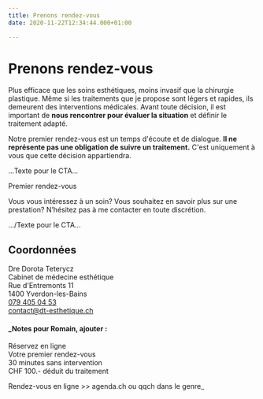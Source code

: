 ```yaml
---
title: Prenons rendez-vous
date: 2020-11-22T12:34:44.000+01:00

---
```

# Prenons rendez-vous

Plus efficace que les soins esthétiques, moins invasif que la chirurgie plastique. Même si les traitements que je propose sont légers et rapides, ils demeurent des interventions médicales. Avant toute décision, il est important de **nous rencontrer pour évaluer la situation** et définir le traitement adapté.

Notre premier rendez-vous est un temps d'écoute et de dialogue. **Il ne représente pas une obligation de suivre un traitement.** C'est uniquement à vous que cette décision appartiendra.

...Texte pour le CTA...

Premier rendez-vous

Vous vous intéressez à un soin? Vous souhaitez en savoir plus sur une prestation? N’hésitez pas à me contacter en toute discrétion.

.../Texte pour le CTA...

## Coordonnées

Dre Dorota Teterycz  
Cabinet de médecine esthétique  
Rue d'Entremonts 11  
1400 Yverdon-les-Bains  
[079 405 04 53]()  
[contact@dt-esthetique.ch]()

#### _Notes pour Romain, ajouter  :

Réservez en ligne  
Votre premier rendez-vous  
30 minutes sans intervention  
CHF 100.- déduit du traitement

Rendez-vous en ligne >> agenda.ch ou qqch dans le genre_